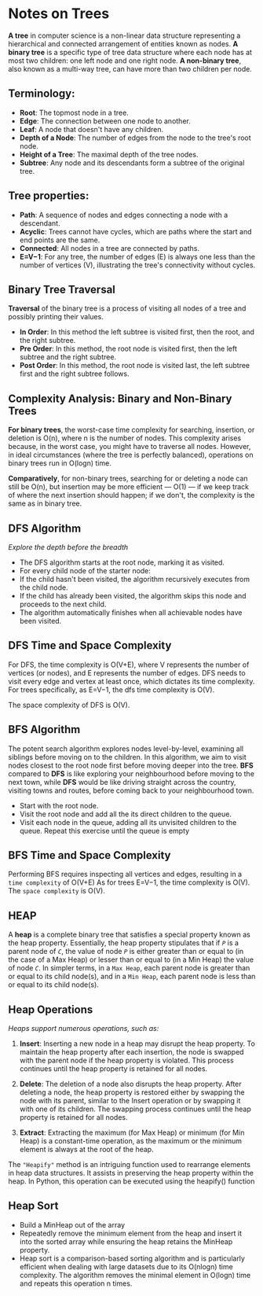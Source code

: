 # Notes on Trees

**A tree** in computer science is a non-linear data structure representing a hierarchical and connected
arrangement of entities known as nodes.
**A binary tree** is a specific type of tree data structure where each node has at most two children: one left node and one right node.
**A non-binary tree**, also known as a multi-way tree, can have more than two children per node.

## Terminology:

- **Root**: The topmost node in a tree.
- **Edge**: The connection between one node to another.
- **Leaf**: A node that doesn't have any children.
- **Depth of a Node**: The number of edges from the node to the tree's root node.
- **Height of a Tree**: The maximal depth of the tree nodes.
- **Subtree**: Any node and its descendants form a subtree of the original tree.

## Tree properties:

- **Path**: A sequence of nodes and edges connecting a node with a descendant.
- **Acyclic**: Trees cannot have cycles, which are paths where the start and end points are the same.
- **Connected**: All nodes in a tree are connected by paths.
- **E=V−1**: For any tree, the number of edges (E) is always one less than the number of vertices (V), illustrating the tree's connectivity without cycles.

## Binary Tree Traversal

**Traversal** of the binary tree is a process of visiting all nodes of a tree and possibly printing their values.

- **In Order**: In this method the left subtree is visited first, then the root, and the right subtree.
- **Pre Order**: In this method, the root node is visited first, then the left subtree and the right subtree.
- **Post Order**: In this method, the root node is visited last, the left subtree first and the right subtree follows.

## Complexity Analysis: Binary and Non-Binary Trees

**For binary trees**, the worst-case time complexity for searching, insertion, or deletion is O(n), where n is the number of nodes.
This complexity arises because, in the worst case, you might have to traverse all nodes. However,
in ideal circumstances (where the tree is perfectly balanced), operations on binary trees run in O(logn) time.

**Comparatively**, for non-binary trees, searching for or deleting a node can still be O(n), but insertion may be more efficient —
O(1) — if we keep track of where the next insertion should happen; if we don't, the complexity is the same as in binary tree.

## DFS Algorithm

_Explore the depth before the breadth_

- The DFS algorithm starts at the root node, marking it as visited.
- For every child node of the starter node:
- If the child hasn't been visited, the algorithm recursively executes from the child node.
- If the child has already been visited, the algorithm skips this node and proceeds to the next child.
- The algorithm automatically finishes when all achievable nodes have been visited.

## DFS Time and Space Complexity

For DFS, the time complexity is O(V+E), where V represents the number of vertices (or nodes), and E represents the number of edges.
DFS needs to visit every edge and vertex at least once, which dictates its time complexity.
For trees specifically, as E=V−1, the dfs time complexity is O(V).

The space complexity of DFS is O(V).

## BFS Algorithm

The potent search algorithm explores nodes level-by-level, examining all siblings before moving on to the children.
In this algorithm, we aim to visit nodes closest to the root node first before moving deeper into the tree.
**BFS** compared to **DFS** is like exploring your neighbourhood before moving to the next town, while **DFS** would be like
driving straight across the country, visiting towns and routes, before coming back to your neighbourhood town.

- Start with the root node.
- Visit the root node and add all the its direct children to the queue.
- Visit each node in the queue, adding all its unvisited children to the queue. Repeat this exercise until the queue is empty

## BFS Time and Space Complexity

Performing BFS requires inspecting all vertices and edges, resulting in a `time complexity` of O(V+E) As for trees E=V−1, the time complexity is O(V).
The `space complexity` is O(V).

## HEAP

A **heap** is a complete binary tree that satisfies a special property known as the heap property.
Essentially, the heap property stipulates that if _`P`_ is a parent node of _`C`_, the value of node _`P`_ is either greater than or equal
to (in the case of a Max Heap) or lesser than or equal to (in a Min Heap) the value of node _`C`_.
In simpler terms, in a `Max Heap`, each parent node is greater than or equal to its child node(s), and in a `Min Heap`, each parent node is less than or equal to its child node(s).

## Heap Operations

_Heaps support numerous operations, such as:_

1. **Insert**: Inserting a new node in a heap may disrupt the heap property. To maintain the heap property after each insertion, the node is swapped with the parent node if the heap property is violated. This process continues until the heap property is retained for all nodes.

2. **Delete**: The deletion of a node also disrupts the heap property. After deleting a node, the heap property is restored either by swapping the node with its parent, similar to the Insert operation or by swapping it with one of its children. The swapping process continues until the heap property is retained for all nodes.

3. **Extract**: Extracting the maximum (for Max Heap) or minimum (for Min Heap) is a constant-time operation, as the maximum or the minimum element is always at the root of the heap.

The `"Heapify"` method is an intriguing function used to rearrange elements in heap data structures. It assists in preserving the heap property within the heap. In Python, this operation can be executed using the heapify() function

## Heap Sort

- Build a MinHeap out of the array
- Repeatedly remove the minimum element from the heap and insert it into the sorted array while ensuring the heap retains the MinHeap property.
- Heap sort is a comparison-based sorting algorithm and is particularly efficient when dealing with large datasets due to its O(nlogn) time complexity.
  The algorithm removes the minimal element in O(logn) time and repeats this operation n times.
